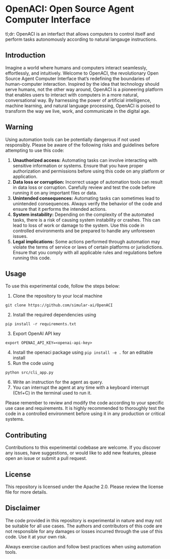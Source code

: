# OpenACI: Open Source Agent Computer Interface

tl;dr: OpenACI is an interfact that allows computers to control itself and perform tasks autonomously according to natural langauge instructions.

## Introduction
Imagine a world where humans and computers interact seamlessly, effortlessly, and intuitively. Welcome to OpenACI, the revolutionary Open Source Agent Computer Interface that’s redefining the boundaries of human-computer interaction. Inspired by the idea that technology should serve humans, not the other way around, OpenACI is a pioneering platform that enables users to interact with computers in a more natural, conversational way. By harnessing the power of artificial intelligence, machine learning, and natural language processing, OpenACI is poised to transform the way we live, work, and communicate in the digital age.

## Warning
Using automation tools can be potentially dangerous if not used responsibly. Please be aware of the following risks and guidelines before attempting to use this code:

1. **Unauthorized access:** Automating tasks can involve interacting with sensitive information or systems. Ensure that you have proper authorization and permissions before using this code on any platform or application.
2. **Data loss or corruption:** Incorrect usage of automation tools can result in data loss or corruption. Carefully review and test the code before running it on any important files or data.
3. **Unintended consequences:** Automating tasks can sometimes lead to unintended consequences. Always verify the behavior of the code and ensure that it performs the intended actions.
4. **System instability:** Depending on the complexity of the automated tasks, there is a risk of causing system instability or crashes. This can lead to loss of work or damage to the system. Use this code in controlled environments and be prepared to handle any unforeseen issues.
5. **Legal implications:** Some actions performed through automation may violate the terms of service or laws of certain platforms or jurisdictions. Ensure that you comply with all applicable rules and regulations before running this code.

## Usage
To use this experimental code, follow the steps below:

1. Clone the repository to your local machine
```shell
git clone https://github.com/simular-ai/OpenACI
```
2. Install the required dependencies using 
```shell
pip install -r requirements.txt
```
3. Export OpenAI API key 
```shell
export OPENAI_API_KEY=<openai-api-key>
```
4. Install the openaci package using `pip install -e .` for an editable install 
5. Run the code using
```shell
python src/cli_app.py
```
6. Write an instruction for the agent as query.
7. You can interrupt the agent at any time with a keyboard interrupt (Ctrl+C) in the terminal used to run it.

Please remember to review and modify the code according to your specific use case and requirements. It is highly recommended to thoroughly test the code in a controlled environment before using it in any production or critical systems.

## Contributing
Contributions to this experimental codebase are welcome. If you discover any issues, have suggestions, or would like to add new features, please open an issue or submit a pull request.

## License
This repository is licensed under the Apache 2.0. Please review the license file for more details.

## Disclaimer
The code provided in this repository is experimental in nature and may not be suitable for all use cases. The authors and contributors of this code are not responsible for any damages or losses incurred through the use of this code. Use it at your own risk.

Always exercise caution and follow best practices when using automation tools.

